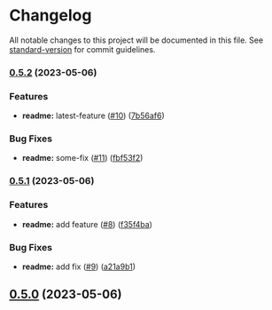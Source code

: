# Changelog

All notable changes to this project will be documented in this file. See [standard-version](https://github.com/conventional-changelog/standard-version) for commit guidelines.

### [0.5.2](https://github.com/david-videau-ortega/manual-semantic-versioning-test/compare/v0.5.1...v0.5.2) (2023-05-06)


### Features

* **readme:** latest-feature ([#10](https://github.com/david-videau-ortega/manual-semantic-versioning-test/issues/10)) ([7b56af6](https://github.com/david-videau-ortega/manual-semantic-versioning-test/commit/7b56af64526d421bb5c6a3ffb8d84ad23f9d664c))


### Bug Fixes

* **readme:** some-fix ([#11](https://github.com/david-videau-ortega/manual-semantic-versioning-test/issues/11)) ([fbf53f2](https://github.com/david-videau-ortega/manual-semantic-versioning-test/commit/fbf53f240c4b9834ff78b00c4b06ea9c1817c8c4))

### [0.5.1](https://github.com/david-videau-ortega/manual-semantic-versioning-test/compare/v0.5.0...v0.5.1) (2023-05-06)


### Features

* **readme:** add feature ([#8](https://github.com/david-videau-ortega/manual-semantic-versioning-test/issues/8)) ([f35f4ba](https://github.com/david-videau-ortega/manual-semantic-versioning-test/commit/f35f4ba415ecf3d9f8ea0ce15d6db900c8ae2df8))


### Bug Fixes

* **readme:** add fix ([#9](https://github.com/david-videau-ortega/manual-semantic-versioning-test/issues/9)) ([a21a9b1](https://github.com/david-videau-ortega/manual-semantic-versioning-test/commit/a21a9b1e0c317f89254cd6ca5569c6ceac0d79b2))

## [0.5.0](https://github.com/david-videau-ortega/manual-semantic-versioning-test/compare/v0.4.0...v0.5.0) (2023-05-06)
